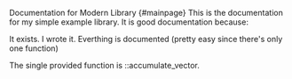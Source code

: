 Documentation for Modern Library                             {#mainpage}
This is the documentation for my simple example library.
It is good documentation because:

It exists.
I wrote it.
Everthing is documented (pretty easy since there's only one function)

The single provided function is ::accumulate_vector.